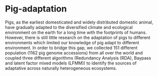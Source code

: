 # Pig-adaptation
Pigs, as the earliest domesticated and widely distributed domestic animal, have gradually adapted to the diversified climate and ecological environment on the earth for a long time with the footprints of humans. However, there is still little research on the adaptation of pigs to different environments which limited our knowledge of pig adapt to different environment. In order to bridge this gap, we collected 151 different population (1162 pig genome accessions) from all over the world and coupled three different algorithms (Redundancy Analysis (RDA), Baypass and latent factor mixed models (LFMM)) to identify the sources of adaptative across naturally heterogeneous ecosystems.
